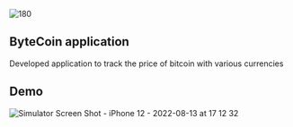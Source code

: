 ![180](https://user-images.githubusercontent.com/75177898/184482796-39773520-8490-4268-a3d9-3e44c934a4ba.png)

## ByteCoin application

Developed application to track the price of bitcoin with various currencies
## Demo

![Simulator Screen Shot - iPhone 12 - 2022-08-13 at 17 12 32](https://user-images.githubusercontent.com/75177898/184483033-57a5131c-4e9d-459d-aee8-879de3af8da1.png)


